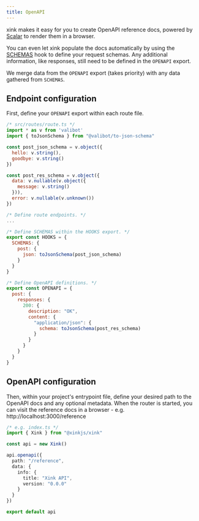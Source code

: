 ```yaml
---
title: OpenAPI
---
```


xink makes it easy for you to create OpenAPI reference docs, powered by [Scalar](https://scalar.com/) to render them in a browser.

You can even let xink populate the docs automatically by using the [SCHEMAS](#using-standard-schema) hook to define your request schemas. Any additional information, like responses, still need to be defined in the `OPENAPI` export.

We merge data from the `OPENAPI` export (takes priority) with any data gathered from `SCHEMAS`.

## Endpoint configuration

First, define your `OPENAPI` export within each route file.

```js
/* src/routes/route.ts */
import * as v from 'valibot'
import { toJsonSchema } from "@valibot/to-json-schema"

const post_json_schema = v.object({
  hello: v.string(),
  goodbye: v.string()
})

const post_res_schema = v.object({
  data: v.nullable(v.object({
    message: v.string()
  })),
  error: v.nullable(v.unknown())
})

/* Define route endpoints. */
...

/* Define SCHEMAS within the HOOKS export. */
export const HOOKS = {
  SCHEMAS: {
    post: {
      json: toJsonSchema(post_json_schema)
    }
  }
}

/* Define OpenAPI definitions. */
export const OPENAPI = {
  post: {
    responses: {
      200: {
        description: "OK",
        content: {
          "application/json": {
            schema: toJsonSchema(post_res_schema)
          }
        }
      }
    }
  }
}
```

## OpenAPI configuration

Then, within your project's entrypoint file, define your desired path to the OpenAPI docs and any optional metadata. When the router is started, you can visit the reference docs in a browser - e.g. http://localhost:3000/reference

```ts
/* e.g. index.ts */
import { Xink } from "@xinkjs/xink"

const api = new Xink()

api.openapi({ 
  path: "/reference", 
  data: { 
    info: {
      title: "Xink API",
      version: "0.0.0"
    }
  }
})

export default api
```
